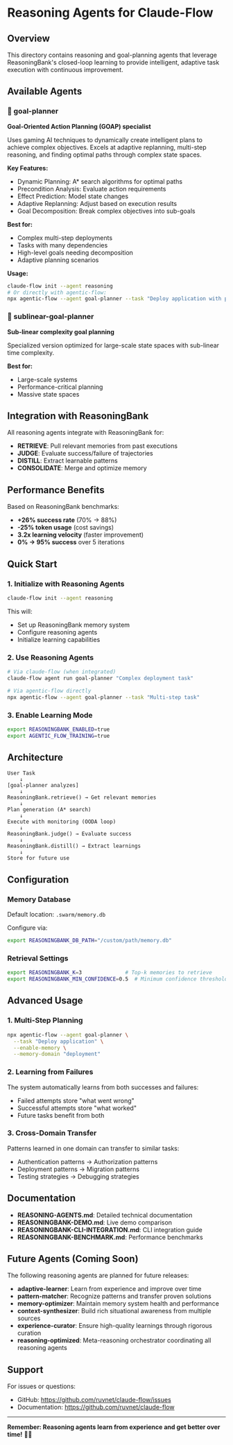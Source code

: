 # Reasoning Agents for Claude-Flow

## Overview

This directory contains reasoning and goal-planning agents that leverage ReasoningBank's closed-loop learning to provide intelligent, adaptive task execution with continuous improvement.

## Available Agents

### 🎯 goal-planner
**Goal-Oriented Action Planning (GOAP) specialist**

Uses gaming AI techniques to dynamically create intelligent plans to achieve complex objectives. Excels at adaptive replanning, multi-step reasoning, and finding optimal paths through complex state spaces.

**Key Features:**
- Dynamic Planning: A* search algorithms for optimal paths
- Precondition Analysis: Evaluate action requirements
- Effect Prediction: Model state changes
- Adaptive Replanning: Adjust based on execution results
- Goal Decomposition: Break complex objectives into sub-goals

**Best for:**
- Complex multi-step deployments
- Tasks with many dependencies
- High-level goals needing decomposition
- Adaptive planning scenarios

**Usage:**
```bash
claude-flow init --agent reasoning
# Or directly with agentic-flow:
npx agentic-flow --agent goal-planner --task "Deploy application with prerequisites"
```

### 🎯 sublinear-goal-planner
**Sub-linear complexity goal planning**

Specialized version optimized for large-scale state spaces with sub-linear time complexity.

**Best for:**
- Large-scale systems
- Performance-critical planning
- Massive state spaces

## Integration with ReasoningBank

All reasoning agents integrate with ReasoningBank for:
- **RETRIEVE**: Pull relevant memories from past executions
- **JUDGE**: Evaluate success/failure of trajectories
- **DISTILL**: Extract learnable patterns
- **CONSOLIDATE**: Merge and optimize memory

## Performance Benefits

Based on ReasoningBank benchmarks:
- **+26% success rate** (70% → 88%)
- **-25% token usage** (cost savings)
- **3.2x learning velocity** (faster improvement)
- **0% → 95% success** over 5 iterations

## Quick Start

### 1. Initialize with Reasoning Agents
```bash
claude-flow init --agent reasoning
```

This will:
- Set up ReasoningBank memory system
- Configure reasoning agents
- Initialize learning capabilities

### 2. Use Reasoning Agents
```bash
# Via claude-flow (when integrated)
claude-flow agent run goal-planner "Complex deployment task"

# Via agentic-flow directly
npx agentic-flow --agent goal-planner --task "Multi-step task"
```

### 3. Enable Learning Mode
```bash
export REASONINGBANK_ENABLED=true
export AGENTIC_FLOW_TRAINING=true
```

## Architecture

```
User Task
    ↓
[goal-planner analyzes]
    ↓
ReasoningBank.retrieve() → Get relevant memories
    ↓
Plan generation (A* search)
    ↓
Execute with monitoring (OODA loop)
    ↓
ReasoningBank.judge() → Evaluate success
    ↓
ReasoningBank.distill() → Extract learnings
    ↓
Store for future use
```

## Configuration

### Memory Database
Default location: `.swarm/memory.db`

Configure via:
```bash
export REASONINGBANK_DB_PATH="/custom/path/memory.db"
```

### Retrieval Settings
```bash
export REASONINGBANK_K=3              # Top-k memories to retrieve
export REASONINGBANK_MIN_CONFIDENCE=0.5  # Minimum confidence threshold
```

## Advanced Usage

### 1. Multi-Step Planning
```bash
npx agentic-flow --agent goal-planner \
  --task "Deploy application" \
  --enable-memory \
  --memory-domain "deployment"
```

### 2. Learning from Failures
The system automatically learns from both successes and failures:
- Failed attempts store "what went wrong"
- Successful attempts store "what worked"
- Future tasks benefit from both

### 3. Cross-Domain Transfer
Patterns learned in one domain can transfer to similar tasks:
- Authentication patterns → Authorization patterns
- Deployment patterns → Migration patterns
- Testing strategies → Debugging strategies

## Documentation

- **REASONING-AGENTS.md**: Detailed technical documentation
- **REASONINGBANK-DEMO.md**: Live demo comparison
- **REASONINGBANK-CLI-INTEGRATION.md**: CLI integration guide
- **REASONINGBANK-BENCHMARK.md**: Performance benchmarks

## Future Agents (Coming Soon)

The following reasoning agents are planned for future releases:

- **adaptive-learner**: Learn from experience and improve over time
- **pattern-matcher**: Recognize patterns and transfer proven solutions
- **memory-optimizer**: Maintain memory system health and performance
- **context-synthesizer**: Build rich situational awareness from multiple sources
- **experience-curator**: Ensure high-quality learnings through rigorous curation
- **reasoning-optimized**: Meta-reasoning orchestrator coordinating all reasoning agents

## Support

For issues or questions:
- GitHub: https://github.com/ruvnet/claude-flow/issues
- Documentation: https://github.com/ruvnet/claude-flow

---

**Remember: Reasoning agents learn from experience and get better over time!** 🧠✨
